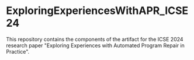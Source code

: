 # ExploringExperiencesWithAPR_ICSE24
This repository contains the components of the artifact for the ICSE 2024 research paper "Exploring Experiences with Automated Program Repair in Practice".
